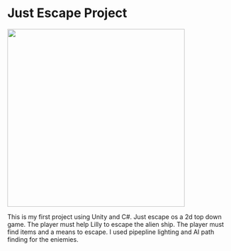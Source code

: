 # Just Escape Project

<img src = "/space/space9.png" width = "400">

This is my first project using Unity and C#. Just escape os a 2d top down game. The player must help Lilly to escape the alien ship. The player must find items and a means to escape.
I used pipepline lighting and AI path finding for the eniemies.  
